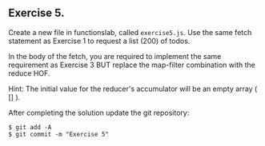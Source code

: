 ## Exercise 5.

Create a new file in functionslab, called `exercise5.js`. Use the same fetch statement as Exercise 1 to request a list (200) of todos.

In the body of the fetch, you are required to implement the same requirement as Exercise 3 BUT replace the map-filter combination with the reduce HOF.

Hint: The initial value for the reducer's accumulator will be an empty array ( [] ).

After completing the solution update the git repository:
 ~~~
$ git add -A
$ git commit -m "Exercise 5"
~~~